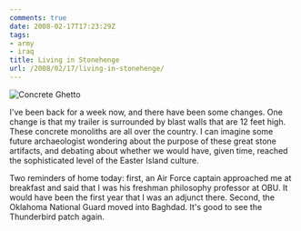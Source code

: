 ```yaml
---
comments: true
date: 2008-02-17T17:23:29Z
tags:
- army
- iraq
title: Living in Stonehenge
url: /2008/02/17/living-in-stonehenge/
---
```


![Concrete Ghetto](/assets/img_0138.jpg)

<p>I've been back for a week now, and there have been some changes. One change is that my trailer is surrounded by blast walls that are 12 feet high. These concrete monoliths are all over the country. I can imagine some future archaeologist wondering about the purpose of these great stone artifacts, and debating about whether we would have, given time, reached the sophisticated level of the Easter Island culture.</p>
<p>Two reminders of home today: first, an Air Force captain approached me at breakfast and said that I was his freshman philosophy professor at OBU. It would have been the first year that I was an adjunct there. Second, the Oklahoma National Guard moved into Baghdad. It's good to see the Thunderbird patch again.</p>
